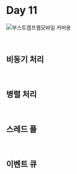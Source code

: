 # Day 11

![부스트캠프웹모바일 커버용](https://github.com/user-attachments/assets/ff6c8ecc-75fc-4b89-8878-245e566e12e3)

<br>

## 비동기 처리  

<br>

## 병렬 처리  

<br>

## 스레드 풀  

<br>

## 이벤트 큐  

<br>




